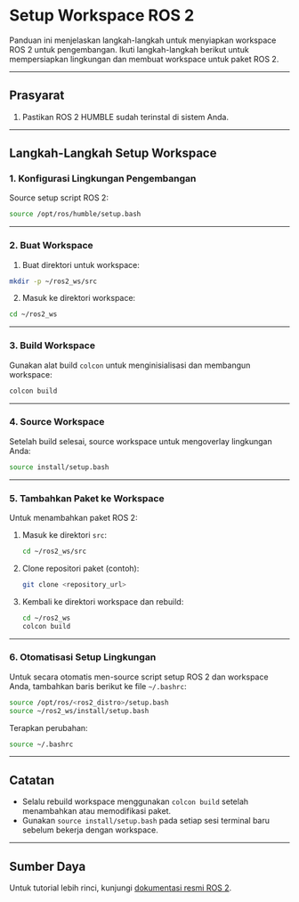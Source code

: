 # Setup Workspace ROS 2

Panduan ini menjelaskan langkah-langkah untuk menyiapkan workspace ROS 2 untuk pengembangan. Ikuti langkah-langkah berikut untuk mempersiapkan lingkungan dan membuat workspace untuk paket ROS 2.


---

## Prasyarat

1. Pastikan ROS 2 HUMBLE sudah terinstal di sistem Anda.

---

## Langkah-Langkah Setup Workspace

### 1. Konfigurasi Lingkungan Pengembangan

Source setup script ROS 2:

```bash
source /opt/ros/humble/setup.bash
```
---

### 2. Buat Workspace

1. Buat direktori untuk workspace:

```bash
mkdir -p ~/ros2_ws/src
```

2. Masuk ke direktori workspace:

```bash
cd ~/ros2_ws
```

---
### 3. Build Workspace

Gunakan alat build `colcon` untuk menginisialisasi dan membangun workspace:

```bash
colcon build
```

---

### 4. Source Workspace

Setelah build selesai, source workspace untuk mengoverlay lingkungan Anda:

```bash
source install/setup.bash
```

---

### 5. Tambahkan Paket ke Workspace

Untuk menambahkan paket ROS 2:

1. Masuk ke direktori `src`:
   ```bash
   cd ~/ros2_ws/src
   ```

2. Clone repositori paket (contoh):
   ```bash
   git clone <repository_url>
   ```

3. Kembali ke direktori workspace dan rebuild:
   ```bash
   cd ~/ros2_ws
   colcon build
   ```

---

### 6. Otomatisasi Setup Lingkungan

Untuk secara otomatis men-source script setup ROS 2 dan workspace Anda, tambahkan baris berikut ke file `~/.bashrc`:

```bash
source /opt/ros/<ros2_distro>/setup.bash
source ~/ros2_ws/install/setup.bash
```

Terapkan perubahan:

```bash
source ~/.bashrc
```

---

## Catatan

- Selalu rebuild workspace menggunakan `colcon build` setelah menambahkan atau memodifikasi paket.
- Gunakan `source install/setup.bash` pada setiap sesi terminal baru sebelum bekerja dengan workspace.

---

## Sumber Daya

Untuk tutorial lebih rinci, kunjungi [dokumentasi resmi ROS 2](https://docs.ros.org/en/rolling/index.html).
